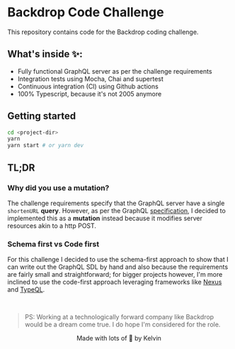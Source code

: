 # Backdrop Code Challenge

This repository contains code for the Backdrop coding challenge.

## What's inside ✨:

- Fully functional GraphQL server as per the challenge requirements
- Integration tests using Mocha, Chai and supertest
- Continuous integration (CI) using Github actions
- 100% Typescript, because it's not 2005 anymore

## Getting started

```bash
cd <project-dir>
yarn
yarn start # or yarn dev
```

## TL;DR
### Why did you use a mutation?
The challenge requirements specify that the GraphQL server have a single ```shortenURL``` **query**. However, as per the GraphQL [specification](http://spec.graphql.org/draft/#sec-Mutation), I decided to implemented this as a **mutation** instead because it modifies server resources akin to a http POST.

### Schema first vs Code first
For this challenge I decided to use the schema-first approach to show that I can write out the GraphQL SDL by hand and also because the requirements are fairly small and straightforward; for bigger projects however, I'm more inclined to use the code-first approach leveraging frameworks like [Nexus](https://nexusjs.org) and [TypeQL](https://typeql.com/).

<br/>

>PS: Working at a technologically forward company like Backdrop would be a dream come true. I do hope I'm considered for the role.

<p align="center">Made with lots of 💙 by Kelvin</p>


